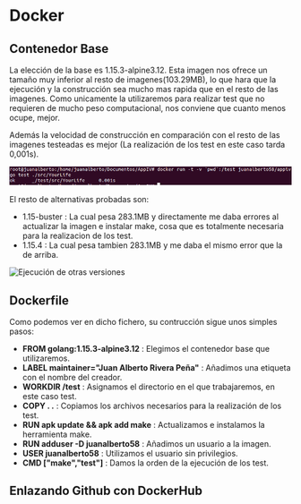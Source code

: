 # Docker

## Contenedor Base
La elección de la base es 1.15.3-alpine3.12. Esta imagen nos ofrece un tamaño muy inferior al resto de imagenes(103.29MB), lo que hara que la ejecución y la construcción sea mucho mas rapida que en el resto de las imagenes. Como unicamente la utilizaremos para realizar test que no requieren de mucho peso computacional, nos conviene que cuanto menos ocupe, mejor.

Además la velocidad de construcción en comparación con el resto de las imagenes testeadas es mejor (La realización de los test en este caso tarda 0,001s).

![Ejecución test](../image/Ejecucion_docker.png)

El resto de alternativas probadas son:
- 1.15-buster : La cual pesa 283.1MB y directamente me daba errores al actualizar la imagen e instalar make, cosa que es totalmente necesaria para la realizacion de los test.
- 1.15.4 : La cual pesa tambien 283.1MB y me daba el mismo error que la de arriba.

![Ejecución de otras versiones](../image/Ejecución_versiones_docker.png)


## Dockerfile
Como podemos ver en dicho fichero, su contrucción sigue unos simples pasos:
- **FROM golang:1.15.3-alpine3.12** : Elegimos el contenedor base que utilizaremos.
- **LABEL maintainer="Juan Alberto Rivera Peña"** : Añadimos una etiqueta con el nombre del creador.
- **WORKDIR /test** : Asignamos el directorio en el que trabajaremos, en este caso test.
- **COPY . .** : Copiamos los archivos necesarios para la realización de los test.
- **RUN apk update && apk add make** : Actualizamos e instalamos la herramienta make.
- **RUN adduser -D juanalberto58** : Añadimos un usuario a la imagen.
- **USER juanalberto58** : Utilizamos el usuario sin privilegios.
- **CMD ["make","test"]** : Damos la orden de la ejecución de los test.


## Enlazando Github con DockerHub



